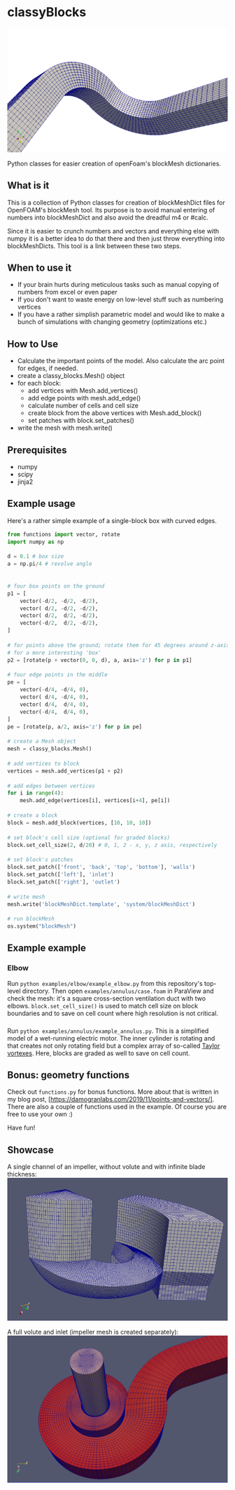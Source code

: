 # classyBlocks
![Elbows](https://github.com/FranzBangar/classyBlocks/blob/master/showcase/elbows.png?raw=true "Elbows")

Python classes for easier creation of openFoam's blockMesh dictionaries.

## What is it
This is a collection of Python classes for creation of blockMeshDict files for OpenFOAM's blockMesh tool.
Its purpose is to avoid manual entering of numbers into blockMeshDict and also avoid the dreadful m4 or #calc.

Since it is easier to crunch numbers and vectors and everything else with numpy it is a better idea to do that
there and then just throw everything into blockMeshDicts. This tool is a link between these two steps.

## When to use it
- If your brain hurts during meticulous tasks such as manual copying of numbers from excel or even paper
- If you don't want to waste energy on low-level stuff such as numbering vertices
- If you have a rather simplish parametric model and would like to make a bunch of simulations with changing geometry (optimizations etc.)

## How to Use
- Calculate the important points of the model. Also calculate the arc point for edges, if needed.
- create a classy_blocks.Mesh() object
- for each block:
    - add vertices with Mesh.add_vertices()
    - add edge points with mesh.add_edge()
    - calculate number of cells and cell size
    - create block from the above vertices with Mesh.add_block()
    - set patches with block.set_patches()
- write the mesh with mesh.write()

## Prerequisites
 - numpy
 - scipy
 - jinja2

## Example usage
Here's a rather simple example of a single-block box with curved edges.

```python
from functions import vector, rotate
import numpy as np

d = 0.1 # box size
a = np.pi/4 # revolve angle


# four box points on the ground
p1 = [
    vector(-d/2, -d/2, -d/2),
    vector( d/2, -d/2, -d/2),
    vector( d/2,  d/2, -d/2),
    vector(-d/2,  d/2, -d/2),
]

# for points above the ground; rotate them for 45 degrees around z-axis
# for a more interesting 'box'
p2 = [rotate(p + vector(0, 0, d), a, axis='z') for p in p1]

# four edge points in the middle
pe = [
    vector(-d/4, -d/4, 0),
    vector( d/4, -d/4, 0),
    vector( d/4,  d/4, 0),
    vector(-d/4,  d/4, 0),
]
pe = [rotate(p, a/2, axis='z') for p in pe]

# create a Mesh object
mesh = classy_blocks.Mesh()

# add vertices to block
vertices = mesh.add_vertices(p1 + p2)

# add edges between vertices
for i in range(4):
    mesh.add_edge(vertices[i], vertices[i+4], pe[i])

# create a block
block = mesh.add_block(vertices, [10, 10, 10])

# set block's cell size (optional for graded blocks)
block.set_cell_size(2, d/20) # 0, 1, 2 - x, y, z axis, respectively

# set block's patches
block.set_patch(['front', 'back', 'top', 'bottom'], 'walls')
block.set_patch(['left'], 'inlet')
block.set_patch(['right'], 'outlet')

# write mesh
mesh.write('blockMeshDict.template', 'system/blockMeshDict')

# run blockMesh
os.system("blockMesh")
```

## Example example
### Elbow
Run `python examples/elbow/example_elbow.py` from this repository's top-level directory.
Then open `examples/annulus/case.foam` in ParaView and check the mesh: it's a
square cross-section ventilation duct with two elbows. `block.set_cell_size()` is used to 
match cell size on block boundaries and to save on cell count where high resolution is not critical.

### 
Run `python examples/annulus/example_annulus.py`. This is a simplified model of a wet-running electric motor.
The inner cylinder is rotating and that creates not only rotating field but a complex array of so-called
[Taylor vortexes](https://www.google.com/search?tbm=isch&q=taylor+vortex). Here, blocks are graded as well
to save on cell count.

## Bonus: geometry functions
Check out `functions.py` for bonus functions. More about that is written in my blog post, [https://damogranlabs.com/2019/11/points-and-vectors/].
There are also a couple of functions used in the example.
Of course you are free to use your own :)

Have fun!

## Showcase
A single channel of an impeller, without volute and with infinite blade thickness:
![Impeller](https://github.com/FranzBangar/classyBlocks/blob/master/showcase/impeller.png?raw=true "Impeller")

A full volute and inlet (impeller mesh is created separately):
![Volute](https://github.com/FranzBangar/classyBlocks/blob/master/showcase/volute.png?raw=true "Volute")

